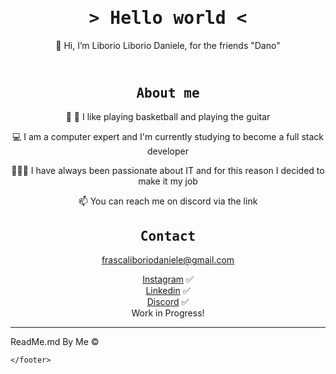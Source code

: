 <html lang="it">
  <head>
    <meta charset="utf-8" />
    <link
      rel="stylesheet"
      href="https://cdnjs.cloudflare.com/ajax/libs/font-awesome/5.15.4/css/all.min.css"
      integrity="sha512-1ycn6IcaQQ40/MKBW2W4Rhis/DbILU74C1vSrLJxCq57o941Ym01SwNsOMqvEBFlcgUa6xLiPY/NS5R+E6ztJQ=="
      crossorigin="anonymous"
      referrerpolicy="no-referrer"
    />
    <meta name="viewport" content="width=device-width, initial-scale=1" />
  </head>
  <body>
    <header>
      <h1 align="center"> <tt>> Hello world <</tt> </h1>
      <p align="center">👋 Hi, I’m Liborio Liborio Daniele, for the friends "Dano"</p>
    </header>
    <main>
        <h2 align="center"><tt> About me </tt></h2>
      <div align="center">
            <p>🏀 🎸 I like playing basketball and playing the guitar</p>
            <p>💻 I am a computer expert and I'm currently studying to become a full stack developer</p>
            <p>🧑🏻‍💻 I have always been passionate about IT and for this reason I decided to make it my job</p>
            <p>📫 You can reach me on discord via the link</p>
      </div>  
        <h2 align="center"><tt> Contact </tt></h2>
      <p align="center">
        <a
          href="mailto:frascaliboriodaniele@gmail.com"
          >frascaliboriodaniele@gmail.com</a
        >
      </p>
        <p align="center">
        <a href="https://www.instagram.com/dano_fra/">Instagram</a>
        <span> ✅ </span> <br>
        <a href="https://www.linkedin.com/in/dano-fra">Linkedin</a>
        <span> ✅ </span> <br>
        <a href="https://discord.com/channels/@me/1179704138423087177">Discord</a>
        <span> ✅ <br> Work in Progress!</span>
        </p>
    </main>
    <footer>
        <hr/>
      <p>ReadMe.md By Me &copy</p>
      
    </footer>
  </body>
</html>
